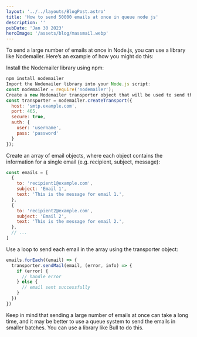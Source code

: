 ```yaml
---
layout: '../../layouts/BlogPost.astro'
title: 'How to send 50000 emails at once in queue node js'
description: ''
pubDate: 'Jan 30 2023'
heroImage: '/assets/blog/massmail.webp'
---
```


To send a large number of emails at once in Node.js, you can use a library like Nodemailer. Here’s an example of how you might do this:

Install the Nodemailer library using npm:

```javascript
npm install nodemailer
Import the Nodemailer library into your Node.js script:
const nodemailer = require('nodemailer');
Create a new Nodemailer transporter object that will be used to send the emails:
const transporter = nodemailer.createTransport({
  host: 'smtp.example.com',
  port: 465,
  secure: true,
  auth: {
    user: 'username',
    pass: 'password'
  }
});
```

Create an array of email objects, where each object contains the information for a single email (e.g. recipient, subject, message):

```javascript
const emails = [
  {
    to: 'recipient1@example.com',
    subject: 'Email 1',
    text: 'This is the message for email 1.',
  },
  {
    to: 'recipient2@example.com',
    subject: 'Email 2',
    text: 'This is the message for email 2.',
  },
  // ...
]
```

Use a loop to send each email in the array using the transporter object:

```javascript
emails.forEach((email) => {
  transporter.sendMail(email, (error, info) => {
    if (error) {
      // handle error
    } else {
      // email sent successfully
    }
  })
})
```

Keep in mind that sending a large number of emails at once can take a long time, and it may be better to use a queue system to send the emails in smaller batches. You can use a library like Bull to do this.
